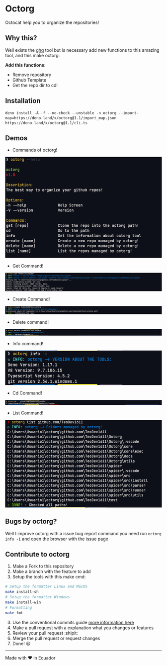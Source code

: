 # Octorg

Octocat help you to organize the repositories!

## Why this?

Well exists the [ghq](https://github.com/x-motemen/ghq) tool but is
necessary add new functions to this amazing tool, and this make octorg:

**Add this functions:**

- Remove repository
- Github Template
- Get the repo dir to cd!

## Installation

```
deno install -A -f --no-check --unstable -n octorg --import-map=https://deno.land/x/octorg@1.1/import_map.json https://deno.land/x/octorg@1.1/cli.ts
```

## Demos

- Commands of octorg!

![Commands](./docs/demo_commands.PNG)

- Get Command!

![Get Octorg](./docs/demo_get.PNG)

- Create Command!

![Create Command](./docs/demo_create.PNG)

- Delete command!

![Delete Command](./docs/demo_delete.PNG)

- Info command!

![Info Command](./docs/demo_info.PNG)

- Cd Command!

![Cd Command](./docs/demo_cd.PNG)

- List Command!

![List command](./docs/demo_list.PNG)

## Bugs by octorg?

Well I improve octorg with a issue bug report command you need run
`octorg info -i` and open the browser with the issue page

## Contribute to octorg

1. Make a Fork to this repository
2. Make a branch with the feature to add
3. Setup the tools with this make cmd:

```sh
# Setup the formatter Linux and MacOS
make install-sh
# Setup the formatter Windows
make install-win
# Formatting
make fmt
```

3. Use the conventional commits guide
   [more information here](https://www.conventionalcommits.org/en/v1.0.0/)
4. Make a pull request with a explanation what you changes or features
5. Review your pull request :shipit:
6. Merge the pull request or request changes
7. Done! :smiley:

---

Made with :heart: in Ecuador
